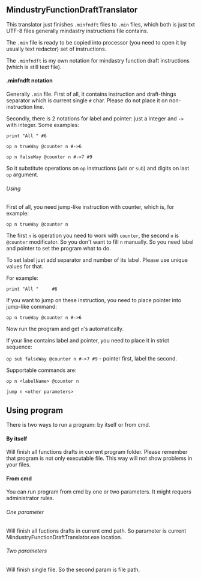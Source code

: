 ## MindustryFunctionDraftTranslator
This translator just finishes `.minfndft` files to `.min` files, which both is just txt UTF-8 files generally mindastry instructions file contains.

The `.min` file is ready to be copied into processor (you need to open it by usually text redactor) set of instructions.

The `.minfndft` is my own notation for mindastry function draft instructions (which is still text file).

#### .minfndft notation
Generally `.min` file.
First of all, it contains instruction and draft-things separator which is current single `#` char.
Please do not place it on non-instruction line.

Secondly, there is 2 notations for label and pointer: just a integer and `->` with integer. Some examples:

`print "All " #6`

`op n trueWay @counter n #->6`

`op n falseWay @counter n #->7 #9`

So it substitute operations on `op` instructions (`add` or `sub`) and digits on last `op` argument.

###### Using
First of all, you need jump-like instruction with counter, which is, for example:

`op n trueWay @counter n`

The first `n` is operation you need to work with `counter`, the second `n` is `@counter` modificator. So you don't want to fill `n` manually. So you need
label and pointer to set the program what to do.

To set label just add separator and number of its label. Please use unique values for that. 

For example:

`print "All "     #6`

If you want to jump on these instruction, you need to place pointer into jump-like command:

`op n trueWay @counter n #->6`

Now run the program and get `n`'s automatically.

If your line contains label and pointer, you need to place it in strict sequence:

`op sub falseWay @counter n #->7 #9` - pointer first, label the second.

Supportable commands are:

`op n <labelName> @counter n`

`jump n <other parameters>`

## Using program
There is two ways to run a program: by itself or from cmd.
#### By itself
Will finish all functions drafts in current program folder. Please remember that program is not only executable file.
This way will not show problems in your files.
#### From cmd
You can run program from cmd by one or two parameters. It might requers administrator rules.
###### One parameter
Will finish all fuctions drafts in current cmd path. So parameter is current MindustryFunctionDraftTranslator.exe location.
###### Two parameters
Will finish single file. So the second param is file path.
